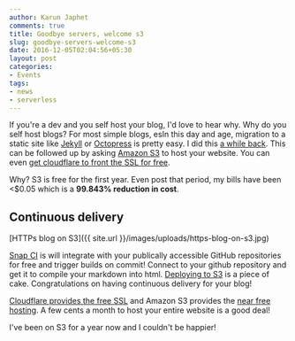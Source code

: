 ```yaml
---
author: Karun Japhet
comments: true
title: Goodbye servers, welcome s3
slug: goodbye-servers-welcome-s3
date: 2016-12-05T02:04:56+05:30
layout: post
categories:
- Events
tags:
- news
- serverless
---
```


If you're a dev and you self host your blog, I'd love to hear why. Why do you self host blogs? For most simple blogs, esIn this day and age, migration to a static site like [Jekyll](https://wordpress.org/plugins/jekyll-exporter/) or [Octopress](https://jason.pureconcepts.net/2013/01/migrating-wordpress-octopress/) is pretty easy. I did this [a while back](https://blog.karun.me/blog/2015/11/28/movement-to-cybershark/). This can be followed up by asking [Amazon S3](https://davidwalsh.name/hosting-website-amazon-s3) to host your website. You can even [get cloudflare to front the SSL for free](https://blog.karun.me/blog/2015/02/01/forced-https-on-your-website-with-cloudflare/).

Why? S3 is free for the first year. Even post that period, my bills have been <$0.05 which is a **99.843% reduction in cost**.

## Continuous delivery

[HTTPs blog on S3]({{ site.url }}/images/uploads/https-blog-on-s3.jpg)

[Snap CI](https://snap-ci.com/) is will integrate with your publically accessible GitHub repositories for free and trigger builds on commit! Connect to your github repository and get it to compile your markdown into html. [Deploying to S3](https://docs.snap-ci.com/deployments/aws-deployments/aws-s3-deployments/) is a piece of cake. Congratulations on having continuous delivery for your blog!

[Cloudflare provides the free SSL](https://blog.karun.me/blog/2015/02/01/forced-https-on-your-website-with-cloudflare/) and Amazon S3 provides the [near free hosting](https://aws.amazon.com/s3/pricing/). A few cents a month to host your entire website is a good deal!

I've been on S3 for a year now and I couldn't be happier!
